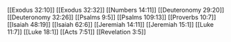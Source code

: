 [[Exodus 32:10]]
[[Exodus 32:32]]
[[Numbers 14:11]]
[[Deuteronomy 29:20]]
[[Deuteronomy 32:26]]
[[Psalms 9:5]]
[[Psalms 109:13]]
[[Proverbs 10:7]]
[[Isaiah 48:19]]
[[Isaiah 62:6]]
[[Jeremiah 14:11]]
[[Jeremiah 15:1]]
[[Luke 11:7]]
[[Luke 18:1]]
[[Acts 7:51]]
[[Revelation 3:5]]
